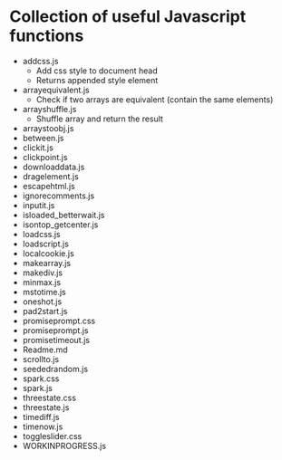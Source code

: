 # Collection of useful Javascript functions
- addcss.js
  - Add css style to document head
  - Returns appended style element
- arrayequivalent.js
  - Check if two arrays are equivalent (contain the same elements)
- arrayshuffle.js
  - Shuffle array and return the result
- arraystoobj.js
- between.js
- clickit.js
- clickpoint.js
- downloaddata.js
- dragelement.js
- escapehtml.js
- ignorecomments.js
- inputit.js
- isloaded_betterwait.js
- isontop_getcenter.js
- loadcss.js
- loadscript.js
- localcookie.js
- makearray.js
- makediv.js
- minmax.js
- mstotime.js
- oneshot.js
- pad2start.js
- promiseprompt.css
- promiseprompt.js
- promisetimeout.js
- Readme.md
- scrollto.js
- seededrandom.js
- spark.css
- spark.js
- threestate.css
- threestate.js
- timediff.js
- timenow.js
- toggleslider.css
- WORKINPROGRESS.js